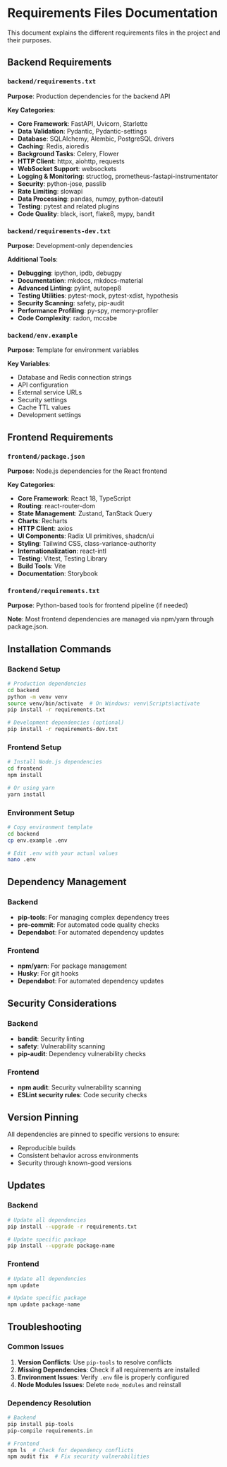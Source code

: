 # Requirements Files Documentation

This document explains the different requirements files in the project and their purposes.

## Backend Requirements

### `backend/requirements.txt`
**Purpose**: Production dependencies for the backend API

**Key Categories**:
- **Core Framework**: FastAPI, Uvicorn, Starlette
- **Data Validation**: Pydantic, Pydantic-settings
- **Database**: SQLAlchemy, Alembic, PostgreSQL drivers
- **Caching**: Redis, aioredis
- **Background Tasks**: Celery, Flower
- **HTTP Client**: httpx, aiohttp, requests
- **WebSocket Support**: websockets
- **Logging & Monitoring**: structlog, prometheus-fastapi-instrumentator
- **Security**: python-jose, passlib
- **Rate Limiting**: slowapi
- **Data Processing**: pandas, numpy, python-dateutil
- **Testing**: pytest and related plugins
- **Code Quality**: black, isort, flake8, mypy, bandit

### `backend/requirements-dev.txt`
**Purpose**: Development-only dependencies

**Additional Tools**:
- **Debugging**: ipython, ipdb, debugpy
- **Documentation**: mkdocs, mkdocs-material
- **Advanced Linting**: pylint, autopep8
- **Testing Utilities**: pytest-mock, pytest-xdist, hypothesis
- **Security Scanning**: safety, pip-audit
- **Performance Profiling**: py-spy, memory-profiler
- **Code Complexity**: radon, mccabe

### `backend/env.example`
**Purpose**: Template for environment variables

**Key Variables**:
- Database and Redis connection strings
- API configuration
- External service URLs
- Security settings
- Cache TTL values
- Development settings

## Frontend Requirements

### `frontend/package.json`
**Purpose**: Node.js dependencies for the React frontend

**Key Categories**:
- **Core Framework**: React 18, TypeScript
- **Routing**: react-router-dom
- **State Management**: Zustand, TanStack Query
- **Charts**: Recharts
- **HTTP Client**: axios
- **UI Components**: Radix UI primitives, shadcn/ui
- **Styling**: Tailwind CSS, class-variance-authority
- **Internationalization**: react-intl
- **Testing**: Vitest, Testing Library
- **Build Tools**: Vite
- **Documentation**: Storybook

### `frontend/requirements.txt`
**Purpose**: Python-based tools for frontend pipeline (if needed)

**Note**: Most frontend dependencies are managed via npm/yarn through package.json.

## Installation Commands

### Backend Setup
```bash
# Production dependencies
cd backend
python -m venv venv
source venv/bin/activate  # On Windows: venv\Scripts\activate
pip install -r requirements.txt

# Development dependencies (optional)
pip install -r requirements-dev.txt
```

### Frontend Setup
```bash
# Install Node.js dependencies
cd frontend
npm install

# Or using yarn
yarn install
```

### Environment Setup
```bash
# Copy environment template
cd backend
cp env.example .env

# Edit .env with your actual values
nano .env
```

## Dependency Management

### Backend
- **pip-tools**: For managing complex dependency trees
- **pre-commit**: For automated code quality checks
- **Dependabot**: For automated dependency updates

### Frontend
- **npm/yarn**: For package management
- **Husky**: For git hooks
- **Dependabot**: For automated dependency updates

## Security Considerations

### Backend
- **bandit**: Security linting
- **safety**: Vulnerability scanning
- **pip-audit**: Dependency vulnerability checks

### Frontend
- **npm audit**: Security vulnerability scanning
- **ESLint security rules**: Code security checks

## Version Pinning

All dependencies are pinned to specific versions to ensure:
- Reproducible builds
- Consistent behavior across environments
- Security through known-good versions

## Updates

### Backend
```bash
# Update all dependencies
pip install --upgrade -r requirements.txt

# Update specific package
pip install --upgrade package-name
```

### Frontend
```bash
# Update all dependencies
npm update

# Update specific package
npm update package-name
```

## Troubleshooting

### Common Issues

1. **Version Conflicts**: Use `pip-tools` to resolve conflicts
2. **Missing Dependencies**: Check if all requirements are installed
3. **Environment Issues**: Verify `.env` file is properly configured
4. **Node Modules Issues**: Delete `node_modules` and reinstall

### Dependency Resolution

```bash
# Backend
pip install pip-tools
pip-compile requirements.in

# Frontend
npm ls  # Check for dependency conflicts
npm audit fix  # Fix security vulnerabilities
``` 